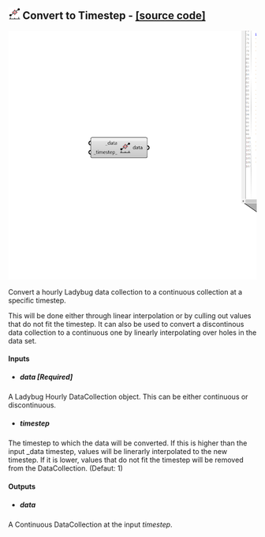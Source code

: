 ## ![](../../images/icons/Convert_to_Timestep.png) Convert to Timestep - [[source code]](https://github.com/ladybug-tools/ladybug-grasshopper/blob/master/ladybug_grasshopper/src//LB%20Convert%20to%20Timestep.py)

![](../../images/components/Convert_to_Timestep.png)

Convert a hourly Ladybug data collection to a continuous collection at a
 specific timestep.
 

This will be done either through linear interpolation or by culling out values
 that do not fit the timestep.  It can also be used to convert a discontinous
 data collection to a continuous one by linearly interpolating over holes in
 the data set.
 



#### Inputs
* ##### data [Required]
A Ladybug Hourly DataCollection object.  This can be either
 continuous or discontinuous. 
* ##### timestep 
The timestep to which the data will be converted. If this
 is higher than the input _data timestep, values will be
 linerarly interpolated to the new timestep.  If it is lower,
 values that do not fit the timestep will be removed from the
 DataCollection. (Defaut: 1) 

#### Outputs
* ##### data
A Continuous DataCollection at the input _timestep_.
